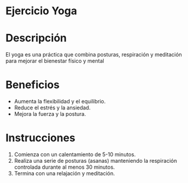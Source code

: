 # Ejercicio Yoga

# Descripción
El yoga es una práctica que combina posturas, respiración y meditación para mejorar el bienestar físico y mental

# Beneficios
- Aumenta la flexibilidad y el equilibrio.
- Reduce el estrés y la ansiedad.
- Mejora la fuerza y la postura.

# Instrucciones
1. Comienza con un calentamiento de 5-10 minutos.
2. Realiza una serie de posturas (asanas) manteniendo la respiración controlada durante al menos 30 minutos.
3. Termina con una relajación y meditación.